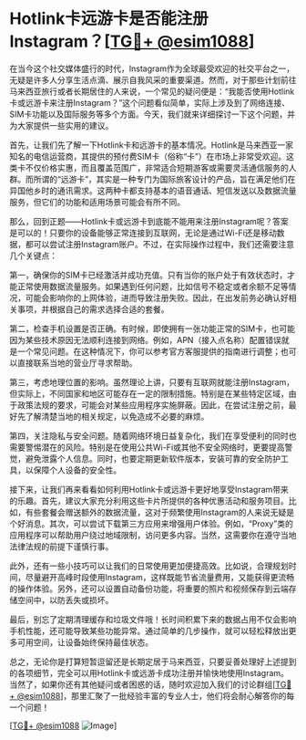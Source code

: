 # Hotlink卡远游卡是否能注册Instagram？[[TG💪+ @esim1088](https://t.me/s/esim1088)]

在当今这个社交媒体盛行的时代，Instagram作为全球最受欢迎的社交平台之一，无疑是许多人分享生活点滴、展示自我风采的重要渠道。然而，对于那些计划前往马来西亚旅行或者长期居住的人来说，一个常见的疑问便是：“我能否使用Hotlink卡或远游卡来注册Instagram？”这个问题看似简单，实际上涉及到了网络连接、SIM卡功能以及国际服务等多个方面。今天，我们就来详细探讨一下这个问题，并为大家提供一些实用的建议。

首先，让我们先了解一下Hotlink卡和远游卡的基本情况。Hotlink是马来西亚一家知名的电信运营商，其提供的预付费SIM卡（俗称“卡”）在市场上非常受欢迎。这类卡不仅价格实惠，而且覆盖范围广，非常适合短期游客或需要灵活通信服务的人群。而所谓的“远游卡”，其实是一种专门为国际旅客设计的产品，旨在满足他们在异国他乡时的通讯需求。这两种卡都支持基本的语音通话、短信发送以及数据流量服务，但它们的功能和适用场景可能会有所不同。

那么，回到正题——Hotlink卡或远游卡到底能不能用来注册Instagram呢？答案是可以的！只要你的设备能够正常连接到互联网，无论是通过Wi-Fi还是移动数据，都可以尝试注册Instagram账户。不过，在实际操作过程中，我们还需要注意几个关键点：

第一，确保你的SIM卡已经激活并成功充值。只有当你的账户处于有效状态时，才能正常使用数据流量服务。如果遇到任何问题，比如信号不稳定或者余额不足等情况，可能会影响你的上网体验，进而导致注册失败。因此，在出发前务必确认好相关事项，并根据自己的需求选择合适的套餐。

第二，检查手机设置是否正确。有时候，即使拥有一张功能正常的SIM卡，也可能因为某些技术原因无法顺利连接到网络。例如，APN（接入点名称）配置错误就是一个常见问题。在这种情况下，你可以参考官方客服提供的指南进行调整；也可以直接联系当地的营业厅寻求帮助。

第三，考虑地理位置的影响。虽然理论上讲，只要有互联网就能注册Instagram，但实际上，不同国家和地区可能存在一定的限制措施。特别是在某些特定区域，由于政策法规的要求，可能会对某些应用程序实施屏蔽。因此，在尝试注册之前，最好先了解清楚当地的相关规定，以免造成不必要的麻烦。

第四，关注隐私与安全问题。随着网络环境日益复杂化，我们在享受便利的同时也需要警惕潜在的风险。特别是在使用公共Wi-Fi或其他不安全网络时，更要提高警觉，避免泄露个人信息。同时，也要定期更新软件版本，安装可靠的安全防护工具，以保障个人设备的安全性。

接下来，让我们再来看看如何利用Hotlink卡或远游卡更好地享受Instagram带来的乐趣。首先，建议大家充分利用这些卡片所提供的各种优惠活动和服务项目。比如，有些套餐会赠送额外的数据流量，这对于频繁使用Instagram的人来说无疑是个好消息。其次，可以尝试下载第三方应用来增强用户体验。例如，“Proxy”类的应用程序可以帮助用户绕过地域限制，访问更多内容。当然，这需要你在遵守当地法律法规的前提下谨慎行事。

此外，还有一些小技巧可以让我们的日常使用更加便捷高效。比如说，合理规划时间，尽量避开高峰时段使用Instagram，这样既能节省流量费用，又能获得更流畅的操作体验。另外，还可以设置自动备份功能，将重要的照片和视频保存到云端存储空间中，以防丢失或损坏。

最后，别忘了定期清理缓存和垃圾文件哦！长时间积累下来的数据占用不仅会影响手机性能，还可能导致某些功能异常。通过简单的几步操作，就可以轻松释放出更多可用空间，让设备始终保持最佳状态。

总之，无论你是打算短暂逗留还是长期定居于马来西亚，只要妥善处理好上述提到的各项细节，完全可以用Hotlink卡或远游卡成功注册并愉快地使用Instagram。当然了，如果你还有其他疑问或者困惑的话，随时欢迎加入我们的讨论群组[[TG💪+ @esim1088](https://t.me/s/esim1088)]，那里汇聚了一批经验丰富的专业人士，他们将会耐心解答你的每一个问题！

[[TG💪+ @esim1088](https://t.me/s/esim1088) ![Image](https://i.postimg.cc/4NQfJmqS/Snipaste-2025-05-13-00-14-12.png)]